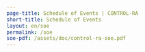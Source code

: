 ```yaml
---
page-title: Schedule of Events | CONTROL-RA
short-title: Schedule of Events
layout: en/soe
permalink: /soe
soe-pdf: /assets/doc/control-ra-soe.pdf
---
```

